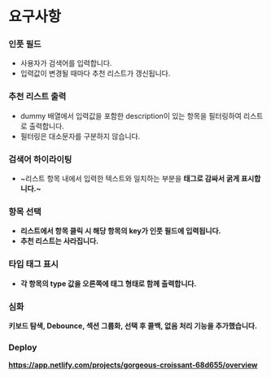 # 요구사항

### 인풋 필드

- 사용자가 검색어를 입력합니다.
- 입력값이 변경될 때마다 추천 리스트가 갱신됩니다.
  
### 추천 리스트 출력

- dummy 배열에서 입력값을 포함한 description이 있는 항목을 필터링하여 리스트로 출력합니다.
- 필터링은 대소문자를 구분하지 않습니다.
  
### 검색어 하이라이팅

- ~리스트 항목 내에서 입력한 텍스트와 일치하는 부분을 <strong> 태그로 감싸서 굵게 표시합니다.~

### 항목 선택

- 리스트에서 항목 클릭 시 해당 항목의 key가 인풋 필드에 입력됩니다.
- 추천 리스트는 사라집니다.
  
### 타입 태그 표시

- 각 항목의 type 값을 오른쪽에 태그 형태로 함께 출력합니다.

### 심화

키보드 탐색, Debounce, 섹션 그룹화, 선택 후 콜백, 없음 처리 기능을 추가했습니다.

### Deploy

https://app.netlify.com/projects/gorgeous-croissant-68d655/overview
